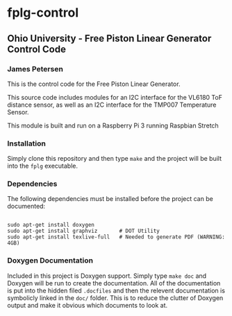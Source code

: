 # fplg-control
## Ohio University - Free Piston Linear Generator Control Code
### James Petersen

This is the control code for the Free Piston Linear Generator.

This source code includes modules for an I2C interface for the VL6180 ToF distance sensor, as well as an I2C interface for the TMP007 Temperature Sensor.

This module is built and run on a Raspberry Pi 3 running Raspbian Stretch <version>

### Installation
Simply clone this repository and then type `make` and the project will be built into the `fplg` executable.

### Dependencies
The following dependencies must be installed before the project can be documented:
```shell

sudo apt-get install doxygen
sudo apt-get install graphviz       # DOT Utility
sudo apt-get install texlive-full   # Needed to generate PDF (WARNING: 4GB)

```

### Doxygen Documentation
Included in this project is Doxygen support. Simply type `make doc` and Doxygen will be run to create the documentation. All of the documentation is put into the hidden filed `.docfiles` and then the relevent documentation is symbolicly linked in the `doc/` folder. This is to reduce the clutter of Doxygen output and make it obvious which documents to look at.
